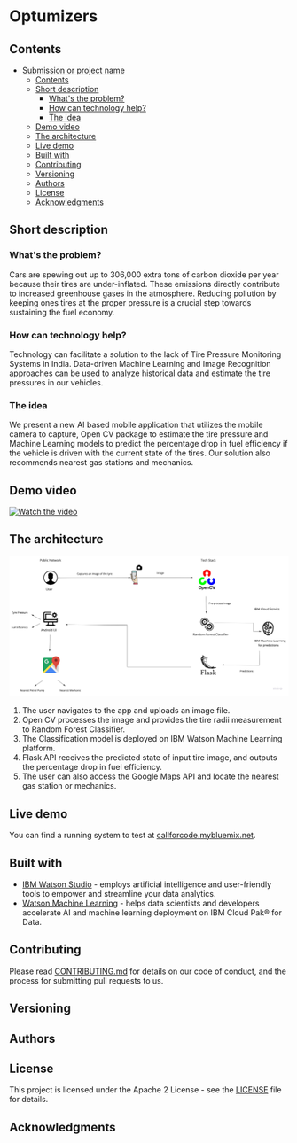# Optumizers

## Contents

- [Submission or project name](#submission-or-project-name)
  - [Contents](#contents)
  - [Short description](#short-description)
    - [What's the problem?](#whats-the-problem)
    - [How can technology help?](#how-can-technology-help)
    - [The idea](#the-idea)
  - [Demo video](#demo-video)
  - [The architecture](#the-architecture)
  - [Live demo](#live-demo)
  - [Built with](#built-with)
  - [Contributing](#contributing)
  - [Versioning](#versioning)
  - [Authors](#authors)
  - [License](#license)
  - [Acknowledgments](#acknowledgments)

## Short description

### What's the problem?

Cars are spewing out up to 306,000 extra tons of carbon dioxide per year because their tires are under-inflated. These emissions directly contribute to increased greenhouse gases in the atmosphere. Reducing pollution by keeping ones tires at the proper pressure is a crucial step towards sustaining the fuel economy.

### How can technology help?

Technology can facilitate a solution to the lack of Tire Pressure Monitoring Systems in India. Data-driven Machine Learning and Image Recognition approaches can be used to analyze historical data and estimate the tire pressures in our vehicles.

### The idea

We present a new AI based mobile application that utilizes the mobile camera to capture, Open CV package to estimate the tire pressure and Machine Learning models to predict the percentage drop in fuel efficiency if the vehicle is driven with the current state of the tires. Our solution also recommends nearest gas stations and mechanics.


## Demo video

[![Watch the video](https://img.youtube.com/vi/Cd804RbV8kg/0.jpg)](https://www.youtube.com/watch?v=Cd804RbV8kg)

## The architecture

![Video transcription/translation app](https://github.com/Mrinalini97/Optumizers/blob/main/architecture.png)

1. The user navigates to the app and uploads an image file.
2. Open CV processes the image and provides the tire radii measurement to Random Forest Classifier.
3. The Classification model is deployed on IBM Watson Machine Learning platform.
4. Flask API receives the predicted state of input tire image, and outputs the percentage drop in fuel efficiency.
5. The user can also access the Google Maps API and locate the nearest gas station or mechanics.

## Live demo

You can find a running system to test at [callforcode.mybluemix.net](http://callforcode.mybluemix.net/).

## Built with

- [IBM Watson Studio](https://www.ibm.com/in-en/cloud/watson-studio) - employs artificial intelligence and user-friendly tools to empower and streamline your data analytics.
- [Watson Machine Learning](https://www.ibm.com/in-en/cloud/machine-learning) - helps data scientists and developers accelerate AI and machine learning deployment on IBM Cloud Pak® for Data.

## Contributing

Please read [CONTRIBUTING.md](CONTRIBUTING.md) for details on our code of conduct, and the process for submitting pull requests to us.

## Versioning

## Authors

## License

This project is licensed under the Apache 2 License - see the [LICENSE](LICENSE) file for details.

## Acknowledgments


